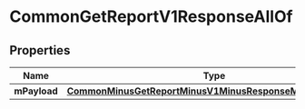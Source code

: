 
# CommonGetReportV1ResponseAllOf

## Properties
Name | Type | Description | Notes
------------ | ------------- | ------------- | -------------
**mPayload** | [**CommonMinusGetReportMinusV1MinusResponseMinusMPayload**](CommonMinusGetReportMinusV1MinusResponseMinusMPayload.md) |  | 



